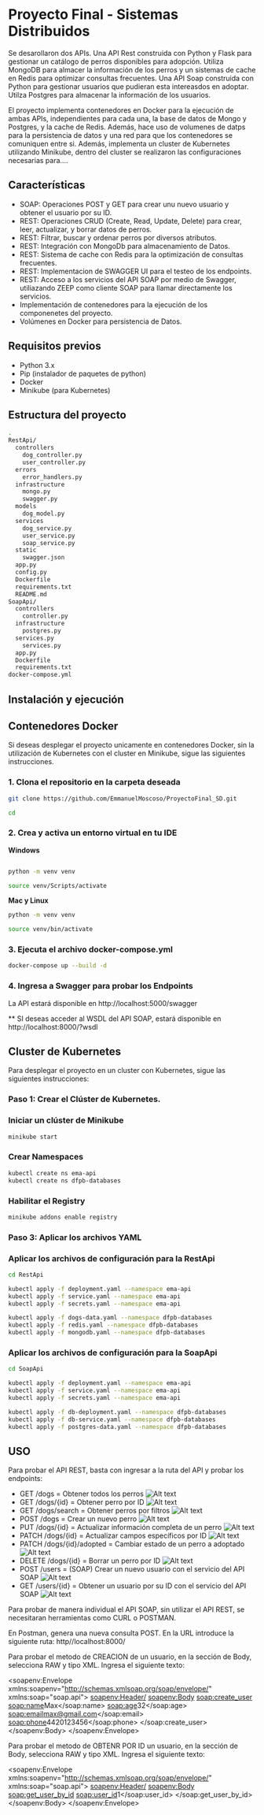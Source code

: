 # Proyecto Final - Sistemas Distribuidos

Se desarollaron dos APIs. 
Una API Rest construida con Python y Flask para gestionar un catálogo de perros disponibles para adopción. Utiliza MongoDB para almacer la información de los perros y un sistemas de cache en Redis para optimizar consultas frecuentes.
Una API Soap construida con Python para gestionar usuarios que pudieran esta intereasdos en adoptar. Utilza Postgres para almacenar la información de los usuarios.

El proyecto implementa contenedores en Docker para la ejecución de ambas APIs, independientes para cada una, la base de datos de Mongo y Postgres, y la cache de Redis. Además, hace uso de volumenes de datps para la persistencia de datos y una red para que los contenedores se comuniquen entre si.
Además, implementa un cluster de Kubernetes utilizando Minikube, dentro del cluster se realizaron las configuraciones necesarias para....

## Características
- SOAP: Operaciones POST y GET para crear unu nuevo usuario y obtener el usuario por su ID.
- REST: Operaciones CRUD (Create, Read, Update, Delete) para crear, leer, actualizar, y borrar datos de perros.
- REST: Filtrar, buscar y ordenar perros por diversos atributos.
- REST: Integración con MongoDb para almacenamiento de Datos.
- REST: Sistema de cache con Redis para la optimización de consultas frecuentes.
- REST: Implementacion de SWAGGER UI para el testeo de los endpoints.
- REST: Acceso a los servicios del API SOAP por medio de Swagger, utiliazando ZEEP como cliente SOAP para llamar directamente los servicios.
- Implementación de contenedores para la ejecución de los componenetes del proyecto.
- Volúmenes en Docker para persistencia de Datos.


## Requisitos previos
- Python 3.x
- Pip (instalador de paquetes de python)
- Docker
- Minikube (para Kubernetes)


## Estructura del proyecto

```bash
.
RestApi/
  controllers
    dog_controller.py
    user_controller.py
  errors
    error_handlers.py
  infrastructure
    mongo.py
    swagger.py
  models
    dog_model.py
  services
    dog_service.py
    user_service.py
    soap_service.py
  static
    swagger.json
  app.py
  config.py
  Dockerfile
  requirements.txt
  README.md
SoapApi/
  controllers
    controller.py
  infrastructure
    postgres.py
  services.py
    services.py
  app.py
  Dockerfile
  requirements.txt
docker-compose.yml
```

## Instalación y ejecución

## Contenedores Docker

Si deseas desplegar el proyecto unicamente en contenedores Docker, sin la utilización de Kubernetes con el cluster en Minikube, sigue las siguientes instrucciones.

### 1. Clona el repositorio en la carpeta deseada

```bash
git clone https://github.com/EmmanuelMoscoso/ProyectoFinal_SD.git

cd

```
### 2. Crea y activa un entorno virtual en tu IDE

**Windows**

```bash

python -m venv venv

source venv/Scripts/activate

```

**Mac y Linux**

```bash
python -m venv venv

source venv/bin/activate
````

### 3. Ejecuta el archivo docker-compose.yml

```bash
docker-compose up --build -d
````

### 4. Ingresa a Swagger para probar los Endpoints

La API estará disponible en http://localhost:5000/swagger

** SI deseas acceder al WSDL del API SOAP, estará disponible en http://localhost:8000/?wsdl


## Cluster de Kubernetes

Para desplegar el proyecto en un cluster con Kubernetes, sigue las siguientes instrucciones:

### Paso 1: Crear el Clúster de Kubernetes.
### Iniciar un clúster de Minikube

```bash
minikube start
```

### Crear Namespaces

```bash
kubectl create ns ema-api
kubectl create ns dfpb-databases
```

### Habilitar el Registry

```bash
minikube addons enable registry
```

### Paso 3: Aplicar los archivos YAML
### Aplicar los archivos de configuración para la RestApi

```bash
cd RestApi

kubectl apply -f deployment.yaml --namespace ema-api
kubectl apply -f service.yaml --namespace ema-api
kubectl apply -f secrets.yaml --namespace ema-api

kubectl apply -f dogs-data.yaml --namespace dfpb-databases
kubectl apply -f redis.yaml --namespace dfpb-databases
kubectl apply -f mongodb.yaml --namespace dfpb-databases
```

### Aplicar los archivos de configuración para la SoapApi

```bash
cd SoapApi

kubectl apply -f deployment.yaml --namespace ema-api
kubectl apply -f service.yaml --namespace ema-api
kubectl apply -f secrets.yaml --namespace ema-api

kubectl apply -f db-deployment.yaml --namespace dfpb-databases
kubectl apply -f db-service.yaml --namespace dfpb-databases
kubectl apply -f postgres-data.yaml --namespace dfpb-databases
```


## USO

Para probar el API REST, basta con ingresar a la ruta del API y probar los endpoints:

- GET /dogs = Obtener todos los perros
![Alt text](screenshots/REST_get-all-dogs.png)
- GET /dogs/{id} = Obtener perro por ID
![Alt text](screenshots/REST_get-id-dogs.png)
- GET /dogs/search = Obtener perros por filtros
![Alt text](screenshots/REST_get-input-dogs.png)
- POST /dogs = Crear un nuevo perro
![Alt text](screenshots/REST_post-dog.png)
- PUT /dogs/{id} = Actualizar información completa de un perro
![Alt text](screenshots/REST_put-dog.png)
- PATCH  /dogs/{id} = Actualizar campos específicos por ID
![Alt text](screenshots/REST_patch-dog.png)
- PATCH /dogs/{id}/adopted = Cambiar estado de un perro a adoptado
![Alt text](screenshots/REST_patch-adopted-dog.png)
- DELETE /dogs/{id} = Borrar un perro por ID
![Alt text](screenshots/REST_delete-dog.png)
- POST /users = (SOAP) Crear un nuevo usuario con el servicio del API SOAP
![Alt text](screenshots/SOAP_post-user.png)
- GET /users/{id} = Obtener un usuario por su ID con el servicio del API SOAP
![Alt text](screenshots/SOAP_get-id-user.png)

Para probar de manera individual el API SOAP, sin utilizar el API REST, se necesitaran herramientas como CURL o POSTMAN.

En Postman, genera una nueva consulta POST.
En la URL introduce la siguiente ruta: http//localhost:8000/

Para probar el metodo de CREACION de un usuario, en la sección de Body, selecciona RAW y tipo XML.
Ingresa el siguiente texto:

<soapenv:Envelope xmlns:soapenv="http://schemas.xmlsoap.org/soap/envelope/" xmlns:soap="soap.api">
<soapenv:Header/>
<soapenv:Body>
    <soap:create_user>
        <soap:name>Max</soap:name>
        <soap:age>32</soap:age>
        <soap:email>max@gmail.com</soap:email>
        <soap:phone>4420123456</soap:phone>
    </soap:create_user>
</soapenv:Body>
</soapenv:Envelope>

Para probar el metodo de OBTENR POR ID un usuario, en la sección de Body, selecciona RAW y tipo XML.
Ingresa el siguiente texto:

<soapenv:Envelope xmlns:soapenv="http://schemas.xmlsoap.org/soap/envelope/" xmlns:soap="soap.api">
<soapenv:Header/>
<soapenv:Body>
    <soap:get_user_by_id>
        <soap:user_id>1</soap:user_id>
    </soap:get_user_by_id>
</soapenv:Body>
</soapenv:Envelope>


